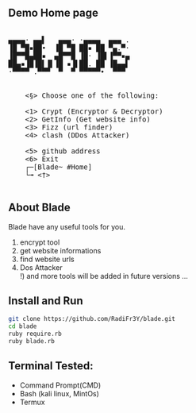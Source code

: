 ## Demo Home page
<pre>

▄▄▄▄· ▄▄▌   ▄▄▄· ·▄▄▄▄  ▄▄▄ .
▐█ ▀█▪██•  ▐█ ▀█ ██▪ ██ ▀▄.▀·
▐█▀▀█▄██▪  ▄█▀▀█ ▐█· ▐█▌▐▀▀▪▄
██▄▪▐█▐█▌▐▌▐█ ▪▐▌██. ██ ▐█▄▄▌
·▀▀▀▀ .▀▀▀  ▀  ▀ ▀▀▀▀▀•  ▀▀▀ 


    <§> Choose one of the following:

    <1> Crypt (Encryptor & Decryptor)
    <2> GetInfo (Get website info)
    <3> Fizz (url finder)
    <4> clash (DDos Attacker)

    <5> github address
    <6> Exit
    ┌─[Blade~ #Home]
    └╼ <†> 

</pre>

## About Blade
Blade have any useful tools for you.
1) encrypt tool
2) get website informations
3) find website urls
4) Dos Attacker <br>
!) and more tools will be added in future versions ...

## Install and Run
```bash
git clone https://github.com/RadiFr3Y/blade.git
cd blade
ruby require.rb
ruby blade.rb
````

## Terminal Tested:
- Command Prompt(CMD)
- Bash (kali linux, MintOs)
- Termux

